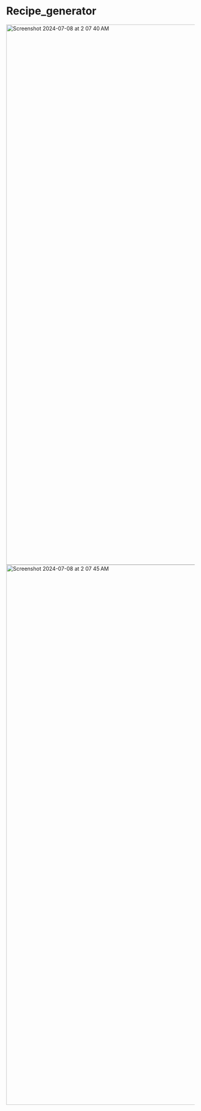 # Recipe_generator
<img width="1440" alt="Screenshot 2024-07-08 at 2 07 40 AM" src="https://github.com/NeuralNoble/Recipe_generator/assets/156664113/bf545673-6b1e-429f-8e04-3982c6ba6992">
<img width="1440" alt="Screenshot 2024-07-08 at 2 07 45 AM" src="https://github.com/NeuralNoble/Recipe_generator/assets/156664113/2cc50900-d539-4a06-9781-9b26705d13e2">
